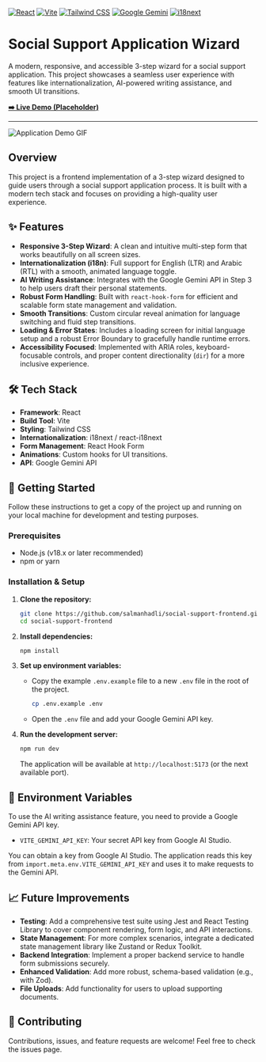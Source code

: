 [![React](https://img.shields.io/badge/React-19-blue?logo=react)](https://reactjs.org/)
[![Vite](https://img.shields.io/badge/Vite-^7.1-purple?logo=vite)](https://vitejs.dev/)
[![Tailwind CSS](https://img.shields.io/badge/Tailwind_CSS-4-38B2AC?logo=tailwind-css)](https://tailwindcss.com/)
[![Google Gemini](https://img.shields.io/badge/Google_Gemini-API-4285F4?logo=google&logoColor=white)](https://ai.google.dev/)
[![i18next](https://img.shields.io/badge/i18next-25-blue.svg)](https://www.i18next.com/)

# Social Support Application Wizard

A modern, responsive, and accessible 3-step wizard for a social support application. This project showcases a seamless user experience with features like internationalization, AI-powered writing assistance, and smooth UI transitions.

**[➡️ Live Demo (Placeholder)](#)**

---

<!-- Placeholder for a GIF of the application in action -->
![Application Demo GIF](https://via.placeholder.com/800x450.png/000000/FFFFFF?text=App+Demo+GIF)

## Overview

This project is a frontend implementation of a 3-step wizard designed to guide users through a social support application process. It is built with a modern tech stack and focuses on providing a high-quality user experience.

## ✨ Features

-   **Responsive 3-Step Wizard**: A clean and intuitive multi-step form that works beautifully on all screen sizes.
-   **Internationalization (i18n)**: Full support for English (LTR) and Arabic (RTL) with a smooth, animated language toggle.
-   **AI Writing Assistance**: Integrates with the Google Gemini API in Step 3 to help users draft their personal statements.
-   **Robust Form Handling**: Built with `react-hook-form` for efficient and scalable form state management and validation.
-   **Smooth Transitions**: Custom circular reveal animation for language switching and fluid step transitions.
-   **Loading & Error States**: Includes a loading screen for initial language setup and a robust Error Boundary to gracefully handle runtime errors.
-   **Accessibility Focused**: Implemented with ARIA roles, keyboard-focusable controls, and proper content directionality (`dir`) for a more inclusive experience.

## 🛠️ Tech Stack

-   **Framework**: React
-   **Build Tool**: Vite
-   **Styling**: Tailwind CSS
-   **Internationalization**: i18next / react-i18next
-   **Form Management**: React Hook Form
-   **Animations**: Custom hooks for UI transitions.
-   **API**: Google Gemini API

## 🚀 Getting Started

Follow these instructions to get a copy of the project up and running on your local machine for development and testing purposes.

### Prerequisites

-   Node.js (v18.x or later recommended)
-   npm or yarn

### Installation & Setup

1.  **Clone the repository:**
    ```bash
    git clone https://github.com/salmanhadli/social-support-frontend.git
    cd social-support-frontend
    ```

2.  **Install dependencies:**
    ```bash
    npm install
    ```

3.  **Set up environment variables:**
    -   Copy the example `.env.example` file to a new `.env` file in the root of the project.
        ```bash
        cp .env.example .env
        ```
    -   Open the `.env` file and add your Google Gemini API key.

4.  **Run the development server:**
    ```bash
    npm run dev
    ```
    The application will be available at `http://localhost:5173` (or the next available port).

## 🔑 Environment Variables

To use the AI writing assistance feature, you need to provide a Google Gemini API key.

-   `VITE_GEMINI_API_KEY`: Your secret API key from Google AI Studio.

You can obtain a key from Google AI Studio. The application reads this key from `import.meta.env.VITE_GEMINI_API_KEY` and uses it to make requests to the Gemini API.

## 📈 Future Improvements

-   **Testing**: Add a comprehensive test suite using Jest and React Testing Library to cover component rendering, form logic, and API interactions.
-   **State Management**: For more complex scenarios, integrate a dedicated state management library like Zustand or Redux Toolkit.
-   **Backend Integration**: Implement a proper backend service to handle form submissions securely.
-   **Enhanced Validation**: Add more robust, schema-based validation (e.g., with Zod).
-   **File Uploads**: Add functionality for users to upload supporting documents.

## 🤝 Contributing

Contributions, issues, and feature requests are welcome! Feel free to check the issues page.
